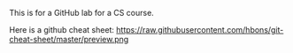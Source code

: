 This is for a GitHub lab for a CS course.

Here is a github cheat sheet: https://raw.githubusercontent.com/hbons/git-cheat-sheet/master/preview.png
